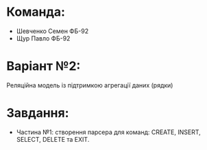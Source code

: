 # Команда:
- Шевченко Семен ФБ-92
- Щур Павло ФБ-92

# Варіант №2: 
Реляційна модель із підтримкою агрегації даних (рядки)

# Завдання:
- Частина №1: створення парсера для команд: CREATE, INSERT, SELECT, DELETE та EXIT.
